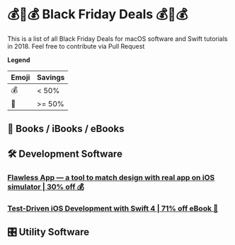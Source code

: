 # 💰💸💰 Black Friday Deals 💰💸💰
This is a list of all Black Friday Deals for macOS software and Swift tutorials in 2018. Feel free to contribute via Pull Request

**Legend**

| Emoji | Savings |
|-----|---|
| 💰 | < 50% |
| 💸 | >= 50% |


## 📙 Books / iBooks / eBooks

## 🛠 Development Software
### [Flawless App — a tool to match design with real app on iOS simulator | 30% off 💰](https://gumroad.com/l/SyRKm/30_discount_Black_friday)
### [Test-Driven iOS Development with Swift 4 | 71% off eBook 💸](https://www.packtpub.com/application-development/test-driven-ios-development-swift-4-third-edition)

## 🎛 Utility Software

